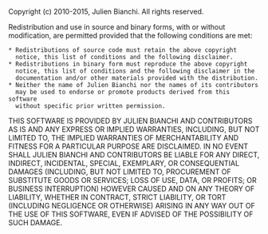 Copyright (c) 2010-2015, Julien Bianchi.
All rights reserved.

Redistribution and use in source and binary forms, with or without
modification, are permitted provided that the following conditions are met:

    * Redistributions of source code must retain the above copyright
      notice, this list of conditions and the following disclaimer.
    * Redistributions in binary form must reproduce the above copyright
      notice, this list of conditions and the following disclaimer in the
      documentation and/or other materials provided with the distribution.
    * Neither the name of Julien Bianchi nor the names of its contributors
      may be used to endorse or promote products derived from this software
      without specific prior written permission.

THIS SOFTWARE IS PROVIDED BY JULIEN BIANCHI AND CONTRIBUTORS AS IS AND ANY
EXPRESS OR IMPLIED WARRANTIES, INCLUDING, BUT NOT LIMITED TO, THE IMPLIED
WARRANTIES OF MERCHANTABILITY AND FITNESS FOR A PARTICULAR PURPOSE ARE
DISCLAIMED. IN NO EVENT SHALL JULIEN BIANCHI AND CONTRIBUTORS BE LIABLE FOR ANY
DIRECT, INDIRECT, INCIDENTAL, SPECIAL, EXEMPLARY, OR CONSEQUENTIAL DAMAGES
(INCLUDING, BUT NOT LIMITED TO, PROCUREMENT OF SUBSTITUTE GOODS OR SERVICES;
LOSS OF USE, DATA, OR PROFITS; OR BUSINESS INTERRUPTION) HOWEVER CAUSED AND
ON ANY THEORY OF LIABILITY, WHETHER IN CONTRACT, STRICT LIABILITY, OR TORT
(INCLUDING NEGLIGENCE OR OTHERWISE) ARISING IN ANY WAY OUT OF THE USE OF THIS
SOFTWARE, EVEN IF ADVISED OF THE POSSIBILITY OF SUCH DAMAGE.

